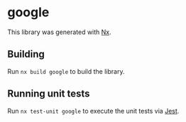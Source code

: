 # google

This library was generated with [Nx](https://nx.dev).

## Building

Run `nx build google` to build the library.

## Running unit tests

Run `nx test-unit google` to execute the unit tests via [Jest](https://jestjs.io).
